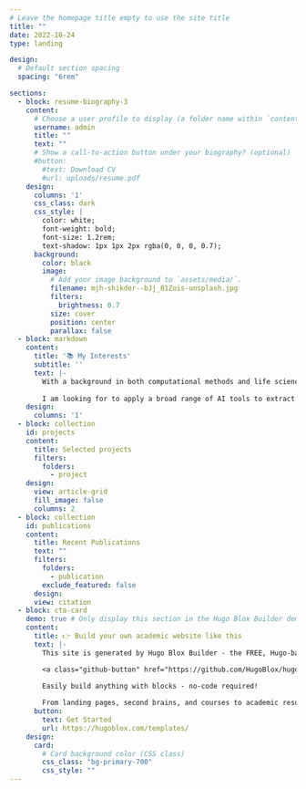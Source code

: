 ```yaml
---
# Leave the homepage title empty to use the site title
title: ""
date: 2022-10-24
type: landing

design:
  # Default section spacing
  spacing: "6rem"

sections:
  - block: resume-biography-3
    content:
      # Choose a user profile to display (a folder name within `content/authors/`)
      username: admin
      title: ""
      text: ""
      # Show a call-to-action button under your biography? (optional)
      #button:
        #text: Download CV
        #url: uploads/resume.pdf
    design:
      columns: '1'
      css_class: dark
      css_style: |
        color: white;
        font-weight: bold;
        font-size: 1.2rem;
        text-shadow: 1px 1px 2px rgba(0, 0, 0, 0.7);
      background:
        color: black
        image:
          # Add your image background to `assets/media/`.
          filename: mjh-shikder--bJj_81Zois-unsplash.jpg
          filters:
            brightness: 0.7
          size: cover
          position: center
          parallax: false
  - block: markdown
    content:
      title: '📚 My Interests'
      subtitle: ''
      text: |-
        With a background in both computational methods and life sciences, I’m passionate about advancing the healthcare industry through innovative, data-driven approaches. 
        
        I am looking for to apply a broad range of AI tools to extract meaningful insights from diverse biological data types — such as omics, imaging, and biosignals. This integrative approach enables the development of holistic solutions that capture the complexity of living systems.
    design:
      columns: '1'
  - block: collection
    id: projects
    content:
      title: Selected projects
      filters:
        folders:
          - project
    design:
      view: article-grid
      fill_image: false
      columns: 2
  - block: collection 
    id: publications 
    content:
      title: Recent Publications 
      text: ""
      filters:
        folders:
          - publication
        exclude_featured: false
      design:
      view: citation
  - block: cta-card
    demo: true # Only display this section in the Hugo Blox Builder demo site
    content:
      title: 👉 Build your own academic website like this
      text: |-
        This site is generated by Hugo Blox Builder - the FREE, Hugo-based open source website builder trusted by 250,000+ academics like you.

        <a class="github-button" href="https://github.com/HugoBlox/hugo-blox-builder" data-color-scheme="no-preference: light; light: light; dark: dark;" data-icon="octicon-star" data-size="large" data-show-count="true" aria-label="Star HugoBlox/hugo-blox-builder on GitHub">Star</a>

        Easily build anything with blocks - no-code required!
        
        From landing pages, second brains, and courses to academic resumés, conferences, and tech blogs.
      button:
        text: Get Started
        url: https://hugoblox.com/templates/
    design:
      card:
        # Card background color (CSS class)
        css_class: "bg-primary-700"
        css_style: ""
---
```

